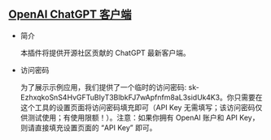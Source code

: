 ## [OpenAI ChatGPT 客户端](/advance/openai-chatgpt)

- 简介

  本插件将提供开源社区贡献的 ChatGPT 最新客户端。

- 访问密码

  为了展示示例应用，我们提供了一个临时的访问密码:
  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。你只需要在这个工具的设置页面将访问密码填充即可（API Key
  无需填写；该访问密码仅供测试使用；有使用限额！）。注意：如果你拥有 OpenAI 账户和 API Key，则请直接填充设置页面的 “API Key”
  即可。

